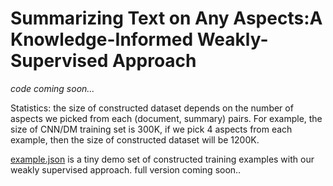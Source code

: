 # Summarizing Text on Any Aspects:A Knowledge-Informed Weakly-Supervised Approach

*code coming soon...*

Statistics: the size of constructed dataset depends on the number of aspects we picked from each (document, summary) pairs. 
For example, the size of CNN/DM training set is 300K, if we pick 4 aspects from each example, then the size of constructed dataset will be 1200K.

[example.json](example.json) is a tiny demo set of constructed training examples with our weakly supervised approach.
full version coming soon..

